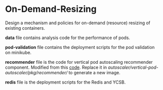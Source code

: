 # On-Demand-Resizing

Design a mechanism and policies for on-demand (resource) resizing of existing containers.

**data** file contains analysis code for the performance of pods.

**pod-validation** file contains the deployment scripts for the pod validation on minikube.

**recommender** file is the code for vertical pod autoscaling recommender component. Modified from this [code](https://github.com/kubernetes/autoscaler/tree/master/vertical-pod-autoscaler/pkg/recommender). Replace it in *autoscaler/vertical-pod-autoscaler/pkg/recommender/* to generate a new image.

**redis** file is the deployment scripts for the Redis and YCSB.
